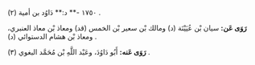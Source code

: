 ١٧٥٠ -** د:** دَاوُد بن أمية (٢) .

**رَوَى عَن:** سيان بْن عُيَيْنَة (د) ومالك بْن سعير بْن الخمس (قد) ومعاذ بْن معاذ العنبري، ومعاذ بْن هشام الدستوائي (د) .

**رَوَى عَنه:** أَبُو دَاوُدَ، وعَبْد اللَّهِ بْن مُحَمَّد البغوي (٣) .